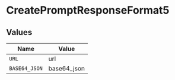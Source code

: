 # CreatePromptResponseFormat5


## Values

| Name          | Value         |
| ------------- | ------------- |
| `URL`         | url           |
| `BASE64_JSON` | base64_json   |